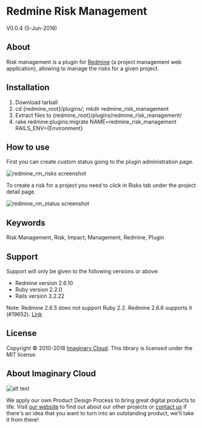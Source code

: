# Redmine Risk Management

V0.0.4 (5-Jun-2018)


## About

Risk management is a plugin for [Redmine](http://www.redmine.org/) (a project management web application), allowing to manage the risks for a given project.

## Installation

1. Download tarball
2. cd {redmine_root}/plugins/; mkdir redmine_risk_management
3. Extract files to {redmine_root}/plugins/redmine_risk_management/
4. rake redmine:plugins:migrate NAME=redmine_risk_management RAILS_ENV={Environment}

## How to use

First you can create custom status going to the plugin administration page.

![redmine_rm_risks screenshot](https://raw.githubusercontent.com/imaginary-cloud/redmine_risk_management/redmine-3.4.5-fixes/Screenshot_risks.png)

To create a risk for a project you need to click in Risks tab under the project detail page. 


![redmine_rm_status screenshot](https://raw.githubusercontent.com/imaginary-cloud/redmine_risk_management/redmine-3.4.5-fixes/Screenshot_risks.png)

## Keywords

Risk Management, Risk, Impact, Management, Redmine, Plugin

## Support

Support will only be given to the following versions or above:

* Redmine version                2.6.10
* Ruby version                   2.2.0
* Rails version                  3.2.22

Note: Redmine 2.6.5 does not support Ruby 2.2. Redmine 2.6.6 supports it (#19652). [Link](http://www.redmine.org/projects/redmine/wiki/RedmineInstall/252#Requirements)

## License

Copyright © 2010-2018 [Imaginary Cloud](https://www.imaginarycloud.com). This library is licensed under the MIT license.

## About Imaginary Cloud

![alt text](https://s31.postimg.cc/nwi7gpouz/Imaginary_Cloud.jpg)

We apply our own Product Design Process to bring great digital products to life. Visit [our website](https://www.imaginarycloud.com) to find out about our other projects or [contact us](https://www.imaginarycloud.com/contacts) if there's an idea that you want to turn into an outstanding product, we'll take it from there!

